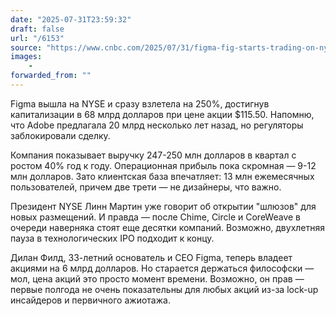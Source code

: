 ```yaml
---
date: "2025-07-31T23:59:32"
draft: false
url: "/6153"
source: "https://www.cnbc.com/2025/07/31/figma-fig-starts-trading-on-nyse-after-ipo.html"
images:
    -
forwarded_from: ""
---
```


Figma вышла на NYSE и сразу взлетела на 250%, достигнув капитализации в 68 млрд долларов при цене акции $115.50. Напомню, что Adobe предлагала 20 млрд несколько лет назад, но регуляторы заблокировали сделку.

Компания показывает выручку 247-250 млн долларов в квартал с ростом 40% год к году. Операционная прибыль пока скромная — 9-12 млн долларов. Зато клиентская база впечатляет: 13 млн ежемесячных пользователей, причем две трети — не дизайнеры, что важно.

Президент NYSE Линн Мартин уже говорит об открытии "шлюзов" для новых размещений. И правда — после Chime, Circle и CoreWeave в очереди наверняка стоят еще десятки компаний. Возможно, двухлетняя пауза в технологических IPO подходит к концу.

Дилан Филд, 33-летний основатель и CEO Figma, теперь владеет акциями на 6 млрд долларов. Но старается держаться философски — мол, цена акций это просто момент времени. Возможно, он прав — первые полгода не очень показательны для любых акций из-за lock-up инсайдеров и первичного ажиотажа.
